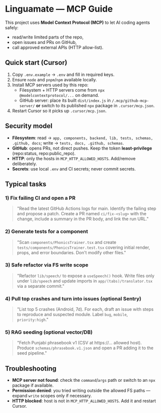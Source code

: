 # Linguamate — MCP Guide

This project uses **Model Context Protocol (MCP)** to let AI coding agents safely:
- read/write limited parts of the repo,
- open issues and PRs on GitHub,
- call approved external APIs (HTTP allow-list).

## Quick start (Cursor)

1. Copy `.env.example` → `.env` and fill in required keys.
2. Ensure `node` and `pnpm`/`npm` available locally.
3. Install MCP servers used by this repo:
   - Filesystem + HTTP servers come from `npx @modelcontextprotocol/...` on demand.
   - GitHub server: place its built `dist/index.js` in `/.mcp/github-mcp-server/` **or** switch to its published `npx` package in `.cursor/mcp.json`.
4. Restart Cursor so it picks up `.cursor/mcp.json`.

## Security model

- **Filesystem**: read → `app, components, backend, lib, tests, schemas, .github, docs`; write → `tests, docs, .github, schemas`.
- **GitHub**: opens PRs, not direct pushes. Keep the token **least-privilege** (repo:status, repo:public_repo).
- **HTTP**: only the hosts in `MCP_HTTP_ALLOWED_HOSTS`. Add/remove deliberately.
- **Secrets**: use local `.env` and CI secrets; never commit secrets.

## Typical tasks

### 1) Fix failing CI and open a PR
> "Read the latest GitHub Actions logs for main. Identify the failing step and propose a patch. Create a PR named `ci/fix-<slug>` with the change, include a summary in the PR body, and link the run URL."

### 2) Generate tests for a component
> "Scan `components/PhonicsTrainer.tsx` and create `tests/components/PhonicsTrainer.test.tsx` covering initial render, props, and error boundaries. Don't modify other files."

### 3) Safe refactor via FS write scope
> "Refactor `lib/speech/` to expose a `useSpeech()` hook. Write files only under `lib/speech` and update imports in `app/(tabs)/translator.tsx` via a separate commit."

### 4) Pull top crashes and turn into issues (optional Sentry)
> "List top 5 crashes (Android, 7d). For each, draft an issue with steps to reproduce and suspected module. Label `bug`, `mobile`, `priority:high`."

### 5) RAG seeding (optional vector/DB)
> "Fetch Punjabi phrasebook v1 (CSV at https://… allowed host). Produce `schemas/phrasebook.v1.json` and open a PR adding it to the seed pipeline."

## Troubleshooting

- **MCP server not found**: check the `command`/`args` path or switch to an `npx` package if available.
- **Permission denied**: you tried writing outside the allowed FS paths — expand `write` scopes only if necessary.
- **HTTP blocked**: host is not in `MCP_HTTP_ALLOWED_HOSTS`. Add it and restart Cursor.